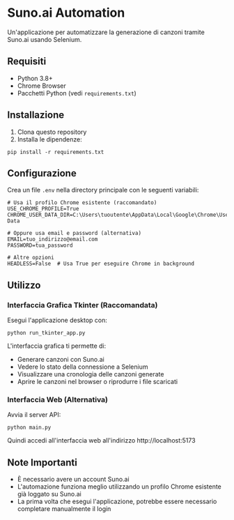 
# Suno.ai Automation

Un'applicazione per automatizzare la generazione di canzoni tramite Suno.ai usando Selenium.

## Requisiti

- Python 3.8+
- Chrome Browser
- Pacchetti Python (vedi `requirements.txt`)

## Installazione

1. Clona questo repository
2. Installa le dipendenze:
```
pip install -r requirements.txt
```

## Configurazione

Crea un file `.env` nella directory principale con le seguenti variabili:

```
# Usa il profilo Chrome esistente (raccomandato)
USE_CHROME_PROFILE=True
CHROME_USER_DATA_DIR=C:\Users\tuoutente\AppData\Local\Google\Chrome\User Data

# Oppure usa email e password (alternativa)
EMAIL=tuo_indirizzo@email.com
PASSWORD=tua_password

# Altre opzioni
HEADLESS=False  # Usa True per eseguire Chrome in background
```

## Utilizzo

### Interfaccia Grafica Tkinter (Raccomandata)

Esegui l'applicazione desktop con:

```
python run_tkinter_app.py
```

L'interfaccia grafica ti permette di:
- Generare canzoni con Suno.ai
- Vedere lo stato della connessione a Selenium
- Visualizzare una cronologia delle canzoni generate
- Aprire le canzoni nel browser o riprodurre i file scaricati

### Interfaccia Web (Alternativa)

Avvia il server API:

```
python main.py
```

Quindi accedi all'interfaccia web all'indirizzo http://localhost:5173

## Note Importanti

- È necessario avere un account Suno.ai
- L'automazione funziona meglio utilizzando un profilo Chrome esistente già loggato su Suno.ai
- La prima volta che esegui l'applicazione, potrebbe essere necessario completare manualmente il login
